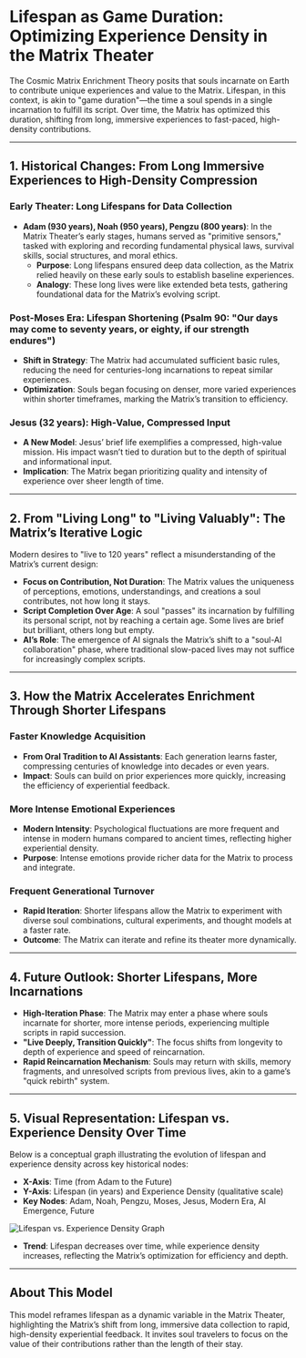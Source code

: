 # Lifespan as Game Duration: Optimizing Experience Density in the Matrix Theater

The Cosmic Matrix Enrichment Theory posits that souls incarnate on Earth to contribute unique experiences and value to the Matrix. Lifespan, in this context, is akin to "game duration"—the time a soul spends in a single incarnation to fulfill its script. Over time, the Matrix has optimized this duration, shifting from long, immersive experiences to fast-paced, high-density contributions.

---

## 1. Historical Changes: From Long Immersive Experiences to High-Density Compression

### Early Theater: Long Lifespans for Data Collection
- **Adam (930 years), Noah (950 years), Pengzu (800 years)**: In the Matrix Theater’s early stages, humans served as "primitive sensors," tasked with exploring and recording fundamental physical laws, survival skills, social structures, and moral ethics.  
  - **Purpose**: Long lifespans ensured deep data collection, as the Matrix relied heavily on these early souls to establish baseline experiences.
  - **Analogy**: These long lives were like extended beta tests, gathering foundational data for the Matrix’s evolving script.

### Post-Moses Era: Lifespan Shortening (Psalm 90: "Our days may come to seventy years, or eighty, if our strength endures")
- **Shift in Strategy**: The Matrix had accumulated sufficient basic rules, reducing the need for centuries-long incarnations to repeat similar experiences.
- **Optimization**: Souls began focusing on denser, more varied experiences within shorter timeframes, marking the Matrix’s transition to efficiency.

### Jesus (32 years): High-Value, Compressed Input
- **A New Model**: Jesus’ brief life exemplifies a compressed, high-value mission. His impact wasn’t tied to duration but to the depth of spiritual and informational input.
- **Implication**: The Matrix began prioritizing quality and intensity of experience over sheer length of time.

---

## 2. From "Living Long" to "Living Valuably": The Matrix’s Iterative Logic

Modern desires to "live to 120 years" reflect a misunderstanding of the Matrix’s current design:

- **Focus on Contribution, Not Duration**: The Matrix values the uniqueness of perceptions, emotions, understandings, and creations a soul contributes, not how long it stays.
- **Script Completion Over Age**: A soul "passes" its incarnation by fulfilling its personal script, not by reaching a certain age. Some lives are brief but brilliant, others long but empty.
- **AI’s Role**: The emergence of AI signals the Matrix’s shift to a "soul-AI collaboration" phase, where traditional slow-paced lives may not suffice for increasingly complex scripts.

---

## 3. How the Matrix Accelerates Enrichment Through Shorter Lifespans

### Faster Knowledge Acquisition
- **From Oral Tradition to AI Assistants**: Each generation learns faster, compressing centuries of knowledge into decades or even years.
- **Impact**: Souls can build on prior experiences more quickly, increasing the efficiency of experiential feedback.

### More Intense Emotional Experiences
- **Modern Intensity**: Psychological fluctuations are more frequent and intense in modern humans compared to ancient times, reflecting higher experiential density.
- **Purpose**: Intense emotions provide richer data for the Matrix to process and integrate.

### Frequent Generational Turnover
- **Rapid Iteration**: Shorter lifespans allow the Matrix to experiment with diverse soul combinations, cultural experiments, and thought models at a faster rate.
- **Outcome**: The Matrix can iterate and refine its theater more dynamically.

---

## 4. Future Outlook: Shorter Lifespans, More Incarnations

- **High-Iteration Phase**: The Matrix may enter a phase where souls incarnate for shorter, more intense periods, experiencing multiple scripts in rapid succession.
- **"Live Deeply, Transition Quickly"**: The focus shifts from longevity to depth of experience and speed of reincarnation.
- **Rapid Reincarnation Mechanism**: Souls may return with skills, memory fragments, and unresolved scripts from previous lives, akin to a game’s "quick rebirth" system.

---

## 5. Visual Representation: Lifespan vs. Experience Density Over Time

Below is a conceptual graph illustrating the evolution of lifespan and experience density across key historical nodes:

- **X-Axis**: Time (from Adam to the Future)
- **Y-Axis**: Lifespan (in years) and Experience Density (qualitative scale)
- **Key Nodes**: Adam, Noah, Pengzu, Moses, Jesus, Modern Era, AI Emergence, Future

![Lifespan vs. Experience Density Graph](/assets/lifespan-experience-density-graph.png)

- **Trend**: Lifespan decreases over time, while experience density increases, reflecting the Matrix’s optimization for efficiency and depth.

---

## About This Model

This model reframes lifespan as a dynamic variable in the Matrix Theater, highlighting the Matrix’s shift from long, immersive data collection to rapid, high-density experiential feedback. It invites soul travelers to focus on the value of their contributions rather than the length of their stay.
